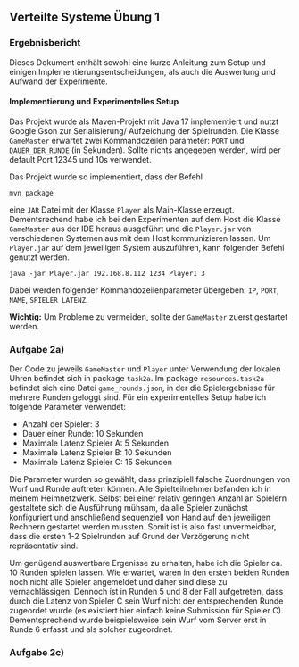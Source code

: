 ## Verteilte Systeme Übung 1
### Ergebnisbericht

Dieses Dokument enthält sowohl eine kurze Anleitung zum Setup und einigen
Implementierungsentscheidungen, als auch die Auswertung und Aufwand der Experimente.

#### Implementierung und Experimentelles Setup

Das Projekt wurde als Maven-Projekt mit Java 17 implementiert und nutzt Google Gson zur Serialisierung/ Aufzeichung
der Spielrunden. Die Klasse `GameMaster` erwartet zwei Kommandozeilen parameter: `PORT` und `DAUER_DER_RUNDE`
(in Sekunden). Sollte nichts angegeben werden, wird per default Port 12345 und 10s verwendet.

Das Projekt wurde so implementiert, dass  der Befehl
```console
mvn package
```
eine `JAR` Datei mit der Klasse `Player` als Main-Klasse erzeugt.
Dementsrechend habe ich bei den Experimenten auf dem Host die Klasse `GameMaster` aus der IDE heraus
ausgeführt und die `Player.jar` von verschiedenen Systemen aus mit dem Host kommunizieren lassen.
Um `Player.jar` auf dem jeweiligen System auszuführen, kann folgender Befehl genutzt werden.
```console
java -jar Player.jar 192.168.8.112 1234 Player1 3
```
Dabei werden folgender Kommandozeilenparameter übergeben: `IP`, `PORT`, `NAME`, `SPIELER_LATENZ`.

__Wichtig:__ Um Probleme zu vermeiden, sollte der `GameMaster` zuerst gestartet werden.

### Aufgabe 2a)

Der Code zu jeweils `GameMaster` und `Player` unter Verwendung der lokalen Uhren befindet sich in
package `task2a`. Im package `resources.task2a` befindet sich eine Datei `game_rounds.json`, 
in der die Spielergebnisse für mehrere Runden geloggt sind. Für ein experimentelles Setup habe 
ich folgende Parameter verwendet:
- Anzahl der Spieler: 3
- Dauer einer Runde: 10 Sekunden
- Maximale Latenz Spieler A: 5 Sekunden
- Maximale Latenz Spieler B: 10 Sekunden
- Maximale Latenz Spieler C: 15 Sekunden

Die Parameter wurden so gewählt, dass prinzipiell falsche Zuordnungen von Wurf und Runde auftreten können.
Alle Spielteilnehmer befanden ich in meinem Heimnetzwerk. Selbst bei einer relativ geringen Anzahl an
Spielern gestaltete sich die Ausführung  mühsam, da alle Spieler zunächst konfiguriert und
anschließend sequenziell von Hand auf den jeweiligen Rechnern gestartet werden mussten. Somit
ist is also fast unvermeidbar, dass die ersten 1-2 Spielrunden auf Grund der Verzögerung
nicht repräsentativ sind.

Um genügend auswertbare Ergenisse zu erhalten, habe ich die Spieler ca. 10 Runden spielen lassen.
Wie erwartet, waren in den ersten beiden Runden noch nicht alle Spieler angemeldet und daher sind
diese zu vernachlässigen. Dennoch ist in Runden 5 und 8 der Fall aufgetreten, dass durch die Latenz
von Spieler C sein Wurf nicht der entsprechenden Runde zugeordet wurde (es existiert hier
einfach keine Submission für Spieler C). Dementsprechend wurde beispielsweise sein Wurf vom
Server erst in Runde 6 erfasst und als solcher zugeordnet.

### Aufgabe 2c)

